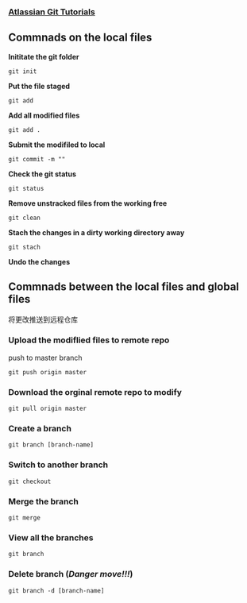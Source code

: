 ### [Atlassian Git Tutorials](https://www.atlassian.com/git/tutorials/setting-up-a-repository)
## Commnads on the local files

**Inititate the git folder**
```test 
git init
```

**Put the file staged**
```test
git add
```

**Add all modified files**
```test
git add .
```

**Submit the modifiled to local**
```test
git commit -m ""
```

**Check the git status**

```test
git status
```

**Remove unstracked files from the working free**

    git clean

**Stach the changes in a dirty working directory away**

    git stach

**Undo the changes**


## Commnads between the local files and global files

将更改推送到远程仓库
### Upload the modiflied files to remote repo


push to master branch

    git push origin master      


### Download the orginal remote repo to modify      

    git pull origin master      

### Create a branch

    git branch [branch-name]

### Switch to another branch 
    git checkout 

### Merge the branch

    git merge


### View all the branches
    git branch

### Delete branch (*Danger move!!!*)

    git branch -d [branch-name]